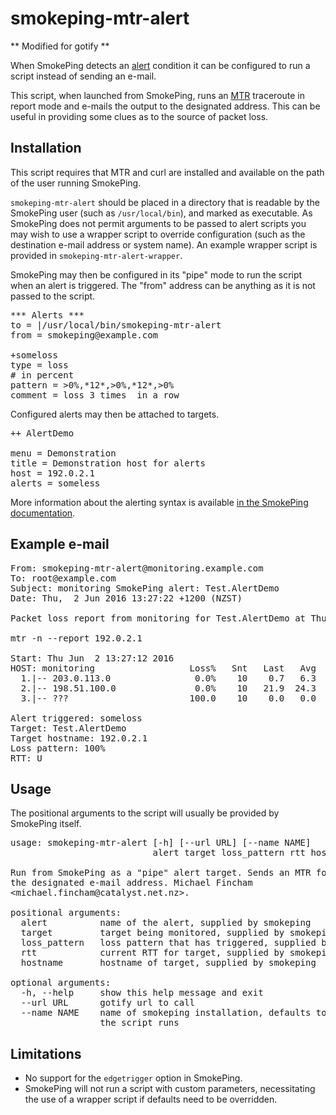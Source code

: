 # smokeping-mtr-alert

** Modified for gotify **

When SmokePing detects an [alert](http://oss.oetiker.ch/smokeping/doc/smokeping_config.en.html#___top) condition it can be configured to run a script instead of sending an e-mail.

This script, when launched from SmokePing, runs an [MTR](http://www.bitwizard.nl/mtr/) traceroute in report mode and e-mails the output to the designated address. This can be useful in providing some clues as to the source of packet loss.

## Installation

This script requires that MTR and curl are installed and available on the path of the user running SmokePing.

`smokeping-mtr-alert` should be placed in a directory that is readable by the SmokePing user (such as `/usr/local/bin`), and marked as executable. As SmokePing does not permit arguments to be passed to alert scripts you may wish to use a wrapper script to override configuration (such as the destination e-mail address or system name). An example wrapper script is provided in `smokeping-mtr-alert-wrapper`.

SmokePing may then be configured in its "pipe" mode to run the script when an alert is triggered. The "from" address can be anything as it is not passed to the script.

<pre>
*** Alerts ***
to = |/usr/local/bin/smokeping-mtr-alert
from = smokeping@example.com

+someloss
type = loss
# in percent
pattern = >0%,*12*,>0%,*12*,>0%
comment = loss 3 times  in a row
</pre>

Configured alerts may then be attached to targets.

<pre>
++ AlertDemo

menu = Demonstration
title = Demonstration host for alerts
host = 192.0.2.1
alerts = someless
</pre>

More information about the alerting syntax is available [in the SmokePing documentation](http://oss.oetiker.ch/smokeping/doc/smokeping_config.en.html#___top).

## Example e-mail

<pre>
From: smokeping-mtr-alert@monitoring.example.com
To: root@example.com
Subject: monitoring SmokePing alert: Test.AlertDemo
Date: Thu,  2 Jun 2016 13:27:22 +1200 (NZST)

Packet loss report from monitoring for Test.AlertDemo at Thu Jun  2 13:27:22 2016.

mtr -n --report 192.0.2.1

Start: Thu Jun  2 13:27:12 2016
HOST: monitoring                  Loss%   Snt   Last   Avg  Best  Wrst StDev
  1.|-- 203.0.113.0                0.0%    10    0.7   6.3   0.4  55.9  17.4
  2.|-- 198.51.100.0               0.0%    10   21.9  24.3  15.7  43.1   9.2
  3.|-- ???                       100.0    10    0.0   0.0   0.0   0.0   0.0

Alert triggered: someloss
Target: Test.AlertDemo
Target hostname: 192.0.2.1
Loss pattern: 100%
RTT: U
</pre>

## Usage

The positional arguments to the script will usually be provided by SmokePing itself.

<pre>
usage: smokeping-mtr-alert [-h] [--url URL] [--name NAME]
                           alert target loss_pattern rtt hostname

Run from SmokePing as a "pipe" alert target. Sends an MTR for the target to
the designated e-mail address. Michael Fincham
&lt;michael.fincham@catalyst.net.nz&gt;.

positional arguments:
  alert          name of the alert, supplied by smokeping
  target         target being monitored, supplied by smokeping
  loss_pattern   loss pattern that has triggered, supplied by smokeping
  rtt            current RTT for target, supplied by smokeping
  hostname       hostname of target, supplied by smokeping

optional arguments:
  -h, --help     show this help message and exit
  --url URL      gotify url to call
  --name NAME    name of smokeping installation, defaults to hostname where
                 the script runs
</pre>

## Limitations

* No support for the `edgetrigger` option in SmokePing.
* SmokePing will not run a script with custom parameters, necessitating the use of a wrapper script if defaults need to be overridden.
